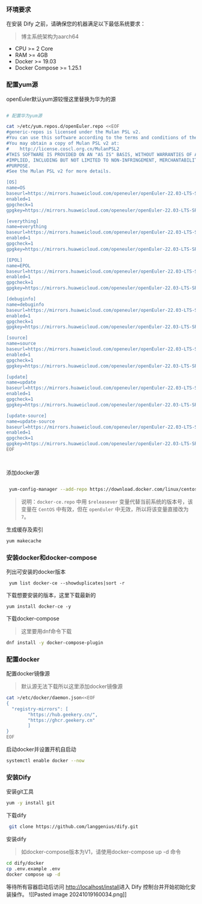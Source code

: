 
### 环境要求

在安装 Dify 之前，请确保您的机器满足以下最低系统要求：

> 博主系统架构为aarch64

- CPU >= 2 Core
- RAM >= 4GB
- Docker  >= 19.03
- Docker Compose >= 1.25.1 

### 配置yum源

openEuler默认yum源较慢这里替换为华为的源

~~~bash

# 配置华为yum源

cat >/etc/yum.repos.d/openEuler.repo <<EOF
#generic-repos is licensed under the Mulan PSL v2.
#You can use this software according to the terms and conditions of the Mulan PSL v2.
#You may obtain a copy of Mulan PSL v2 at:
#    http://license.coscl.org.cn/MulanPSL2
#THIS SOFTWARE IS PROVIDED ON AN "AS IS" BASIS, WITHOUT WARRANTIES OF ANY KIND, EITHER EXPRESS OR
#IMPLIED, INCLUDING BUT NOT LIMITED TO NON-INFRINGEMENT, MERCHANTABILITY OR FIT FOR A PARTICULAR
#PURPOSE.
#See the Mulan PSL v2 for more details.

[OS]
name=OS
baseurl=https://mirrors.huaweicloud.com/openeuler/openEuler-22.03-LTS-SP1/OS/$basearch/
enabled=1
gpgcheck=1
gpgkey=https://mirrors.huaweicloud.com/openeuler/openEuler-22.03-LTS-SP1/OS/$basearch/RPM-GPG-KEY-openEuler

[everything]
name=everything
baseurl=https://mirrors.huaweicloud.com/openeuler/openEuler-22.03-LTS-SP1/everything/$basearch/
enabled=1
gpgcheck=1
gpgkey=https://mirrors.huaweicloud.com/openeuler/openEuler-22.03-LTS-SP1/everything/$basearch/RPM-GPG-KEY-openEuler

[EPOL]
name=EPOL
baseurl=https://mirrors.huaweicloud.com/openeuler/openEuler-22.03-LTS-SP1/EPOL/main/$basearch/
enabled=1
gpgcheck=1
gpgkey=https://mirrors.huaweicloud.com/openeuler/openEuler-22.03-LTS-SP1/OS/$basearch/RPM-GPG-KEY-openEuler

[debuginfo]
name=debuginfo
baseurl=https://mirrors.huaweicloud.com/openeuler/openEuler-22.03-LTS-SP1/debuginfo/$basearch/
enabled=1
gpgcheck=1
gpgkey=https://mirrors.huaweicloud.com/openeuler/openEuler-22.03-LTS-SP1/debuginfo/$basearch/RPM-GPG-KEY-openEuler

[source]
name=source
baseurl=https://mirrors.huaweicloud.com/openeuler/openEuler-22.03-LTS-SP1/source/
enabled=1
gpgcheck=1
gpgkey=https://mirrors.huaweicloud.com/openeuler/openEuler-22.03-LTS-SP1/source/RPM-GPG-KEY-openEuler

[update]
name=update
baseurl=https://mirrors.huaweicloud.com/openeuler/openEuler-22.03-LTS-SP1/update/$basearch/
enabled=1
gpgcheck=1
gpgkey=https://mirrors.huaweicloud.com/openeuler/openEuler-22.03-LTS-SP1/OS/$basearch/RPM-GPG-KEY-openEuler

[update-source]
name=update-source
baseurl=https://mirrors.huaweicloud.com/openeuler/openEuler-22.03-LTS-SP1/update/source/
enabled=1
gpgcheck=1
gpgkey=https://mirrors.huaweicloud.com/openeuler/openEuler-22.03-LTS-SP1/source/RPM-GPG-KEY-openEuler
EOF

 
~~~

 添加docker源

~~~bash

 yum-config-manager --add-repo https://download.docker.com/linux/centos/docker-ce.repo


~~~
> 说明：`docker-ce.repo` 中用 `$releasever` 变量代替当前系统的版本号，该变量在 `CentOS` 中有效，但在 `openEuler` 中无效，所以将该变量直接改为`7`。

生成缓存及索引

~~~bash
yum makecache
~~~

### 安装docker和docker-compose

列出可安装的docker版本
~~~
 yum list docker-ce --showduplicates|sort -r
~~~
下载想要安装的版本，这里下载最新的
~~~
yum install docker-ce -y
~~~
下载docker-compose
> 这里要用dnf命令下载
~~~bash
dnf install -y docker-compose-plugin
~~~

### 配置docker

配置docker镜像源

> 默认源无法下载所以这里添加docker镜像源

~~~bash
cat >/etc/docker/daemon.json<<EOF
{
  "registry-mirrors": [
        "https://hub.geekery.cn/",
        "https://ghcr.geekery.cn"
        ]
}
EOF
~~~

启动docker并设置开机自启动
~~~bash
systemctl enable docker --now
~~~

### 安装Dify

安装git工具

~~~bash
yum -y install git
~~~

下载dify

~~~bash
 git clone https://github.com/langgenius/dify.git
~~~

安装dify

> 如docker-compose版本为V1，请使用docker-compose up -d 命令

~~~bash
cd dify/docker
cp .env.example .env
docker compose up -d
~~~

等待所有容器启动后访问 [http://localhost/install](http://localhost/install)进入 Dify 控制台并开始初始化安装操作。
![[Pasted image 20241019160034.png]]